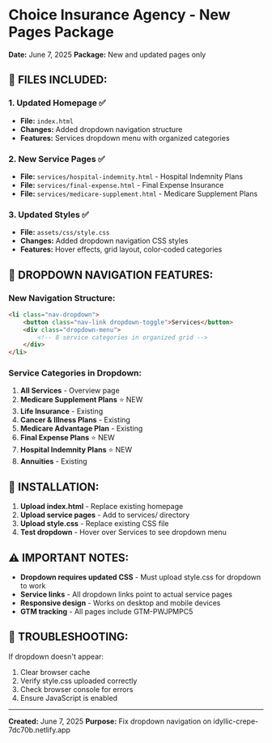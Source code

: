 # Choice Insurance Agency - New Pages Package
**Date:** June 7, 2025
**Package:** New and updated pages only

## 📁 **FILES INCLUDED:**

### **1. Updated Homepage** ✅
- **File:** `index.html`
- **Changes:** Added dropdown navigation structure
- **Features:** Services dropdown menu with organized categories

### **2. New Service Pages** ✅
- **File:** `services/hospital-indemnity.html` - Hospital Indemnity Plans
- **File:** `services/final-expense.html` - Final Expense Insurance  
- **File:** `services/medicare-supplement.html` - Medicare Supplement Plans

### **3. Updated Styles** ✅
- **File:** `assets/css/style.css`
- **Changes:** Added dropdown navigation CSS styles
- **Features:** Hover effects, grid layout, color-coded categories

## 🎯 **DROPDOWN NAVIGATION FEATURES:**

### **New Navigation Structure:**
```html
<li class="nav-dropdown">
    <button class="nav-link dropdown-toggle">Services</button>
    <div class="dropdown-menu">
        <!-- 8 service categories in organized grid -->
    </div>
</li>
```

### **Service Categories in Dropdown:**
1. **All Services** - Overview page
2. **Medicare Supplement Plans** ⭐ NEW
3. **Life Insurance** - Existing
4. **Cancer & Illness Plans** - Existing  
5. **Medicare Advantage Plan** - Existing
6. **Final Expense Plans** ⭐ NEW
7. **Hospital Indemnity Plans** ⭐ NEW
8. **Annuities** - Existing

## 🚀 **INSTALLATION:**

1. **Upload index.html** - Replace existing homepage
2. **Upload service pages** - Add to services/ directory
3. **Upload style.css** - Replace existing CSS file
4. **Test dropdown** - Hover over Services to see dropdown menu

## ⚠️ **IMPORTANT NOTES:**

- **Dropdown requires updated CSS** - Must upload style.css for dropdown to work
- **Service links** - All dropdown links point to actual service pages
- **Responsive design** - Works on desktop and mobile devices
- **GTM tracking** - All pages include GTM-PWJPMPC5

## 🔧 **TROUBLESHOOTING:**

If dropdown doesn't appear:
1. Clear browser cache
2. Verify style.css uploaded correctly
3. Check browser console for errors
4. Ensure JavaScript is enabled

---
**Created:** June 7, 2025
**Purpose:** Fix dropdown navigation on idyllic-crepe-7dc70b.netlify.app

